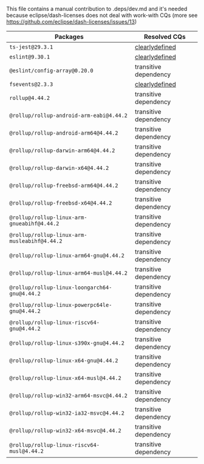 This file contains a manual contribution to .deps/dev.md and it's needed because eclipse/dash-licenses does not deal with work-with CQs (more see https://github.com/eclipse/dash-licenses/issues/13)

| Packages | Resolved CQs |
| --- | --- |
| `ts-jest@29.3.1` | [clearlydefined](https://clearlydefined.io/definitions/npm/npmjs/-/ts-jest/29.3.1) |
| `eslint@9.30.1` | [clearlydefined](https://clearlydefined.io/definitions/npm/npmjs/-/eslint/9.21.0) |
| `@eslint/config-array@0.20.0` | transitive dependency |
| `fsevents@2.3.3` | [clearlydefined](https://clearlydefined.io/definitions/npm/npmjs/-/fsevents/2.3.3) |
| `rollup@4.44.2` | transitive dependency |
| `@rollup/rollup-android-arm-eabi@4.44.2` | transitive dependency |
| `@rollup/rollup-android-arm64@4.44.2` | transitive dependency |
| `@rollup/rollup-darwin-arm64@4.44.2` | transitive dependency |
| `@rollup/rollup-darwin-x64@4.44.2` | transitive dependency |
| `@rollup/rollup-freebsd-arm64@4.44.2` | transitive dependency |
| `@rollup/rollup-freebsd-x64@4.44.2` | transitive dependency |
| `@rollup/rollup-linux-arm-gnueabihf@4.44.2` | transitive dependency |
| `@rollup/rollup-linux-arm-musleabihf@4.44.2` | transitive dependency |
| `@rollup/rollup-linux-arm64-gnu@4.44.2` | transitive dependency |
| `@rollup/rollup-linux-arm64-musl@4.44.2` | transitive dependency |
| `@rollup/rollup-linux-loongarch64-gnu@4.44.2` | transitive dependency |
| `@rollup/rollup-linux-powerpc64le-gnu@4.44.2` | transitive dependency |
| `@rollup/rollup-linux-riscv64-gnu@4.44.2` | transitive dependency |
| `@rollup/rollup-linux-s390x-gnu@4.44.2` | transitive dependency |
| `@rollup/rollup-linux-x64-gnu@4.44.2` | transitive dependency |
| `@rollup/rollup-linux-x64-musl@4.44.2` | transitive dependency |
| `@rollup/rollup-win32-arm64-msvc@4.44.2` | transitive dependency |
| `@rollup/rollup-win32-ia32-msvc@4.44.2` | transitive dependency |
| `@rollup/rollup-win32-x64-msvc@4.44.2` | transitive dependency |
| `@rollup/rollup-linux-riscv64-musl@4.44.2` | transitive dependency |
